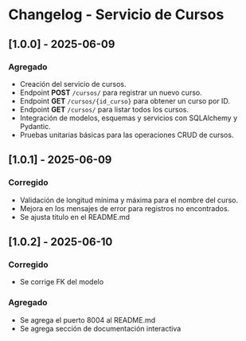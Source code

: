 # Changelog - Servicio de Cursos

## [1.0.0] - 2025-06-09
### Agregado
- Creación del servicio de cursos.
- Endpoint **POST** `/cursos/` para registrar un nuevo curso.
- Endpoint **GET** `/cursos/{id_curso}` para obtener un curso por ID.
- Endpoint **GET** `/cursos/` para listar todos los cursos.
- Integración de modelos, esquemas y servicios con SQLAlchemy y Pydantic.
- Pruebas unitarias básicas para las operaciones CRUD de cursos.

## [1.0.1] - 2025-06-09
### Corregido
- Validación de longitud mínima y máxima para el nombre del curso.
- Mejora en los mensajes de error para registros no encontrados.
- Se ajusta titulo en el README.md

## [1.0.2] - 2025-06-10
### Corregido
- Se corrige FK del modelo
### Agregado
- Se agrega el puerto 8004 al README.md
- Se agrega sección de documentación interactiva


